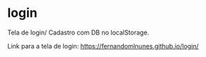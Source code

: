 # login
Tela de login/ Cadastro com DB no localStorage.

Link para a tela de login: https://fernandomlnunes.github.io/login/
